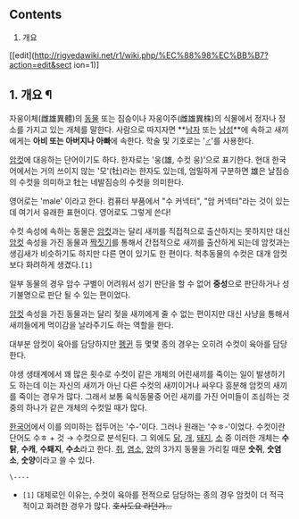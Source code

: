 ## Contents

    

1. 개요 

[[edit](http://rigvedawiki.net/r1/wiki.php/%EC%88%98%EC%BB%B7?action=edit&sect
ion=1)]

## 1. 개요 ¶

  

자웅이체(雌雄異體)의 [동물](%EB%8F%99%EB%AC%BC.md) 또는 짐승이나 자웅이주(雌雄異株)의 식물에서 정자나 정소를
가지고 있는 개체를 말한다. 사람으로 따지자면 **[남자](%EB%82%A8%EC%9E%90.md) 또는
[남성](%EB%82%A8%EC%84%B1.md)**에 속하고 새끼에게는 **아비 또는 아버지나 아빠**에 속한다. 학술 및 기호로는
'[♂](%E2%99%82.md)'를 사용한다.

  

[암컷](%EC%95%94%EC%BB%B7.md)에 대응하는 단어이기도 하다. 한자로는 '웅(雄, 수컷 웅)'으로 표기한다. 현대
한국어에서는 거의 쓰이지 않는 '모'(牡)라는 한자도 있는데, 엄밀하게 구분하면 雄은 날짐승의 수컷을 의미하고 牡는 네발짐승의 수컷을
의미한다.

  

영어로는 'male' 이라고 한다. 컴퓨터 부품에서 "수 커넥터", "암 커넥터"라는 것이 있는데 여기서 유래한 표현이다. 영어로도 그렇게
쓴다!

  

수컷 속성에 속하는 동물은 [암컷](%EC%95%94%EC%BB%B7.md)과는 달리 새끼를 직접적으로 출산하지는 못하지만 대신
[암컷](%EC%95%94%EC%BB%B7.md) 속성을 가진 동물과
[짝짓기](%EC%A7%9D%EC%A7%93%EA%B8%B0.md)를 통해서 간접적으로 새끼를 출산하게 되는데 암컷과는 생김새가
비슷하기도 하지만 다른 면이 있기도 한 편이다. 척추동물의 수컷은 대개 암컷보다 화려하게 생겼다.`[1]`

  

일부 동물의 경우 암수 구별이 어려워서 성기 판단을 할 수 없어 **중성**으로 판단하거나 성기불명으로 판단 될 수 있는 편이었다.

  

[암컷](%EC%95%94%EC%BB%B7.md) 속성을 가진 동물과는 달리 젖을 새끼에게 줄 수 없는 편이지만 대신 사냥을 통해서
새끼들에게 먹이감을 날라주기도 하는 역할을 한다.

  

대부분 암컷이 육아를 담당하지만 [펭귄](%ED%8E%AD%EA%B7%84.md) 등 몇몇 종의 경우는 오히려 수컷이 육아를 담당한다.

  

야생 생태계에서 꽤 많은 횟수로 수컷이 같은 개체의 어린새끼를 죽이는 일이 발생하기도 하는데 이는 자신의 새끼가 아닌 다른 수컷의 새끼이거나
싸우다 흥분해 암컷의 새끼를 죽이는 경우가 많다. 그래서 보통 육식동물중 어린 새끼를 가진 어미들이 조심하는 것중의 하나가 같은 개체의
수컷일 때가 많다.

  

[한국어](%ED%95%9C%EA%B5%AD%EC%96%B4.md)에서 이를 의미하는 접두어는 '수-'이다. 그러나 원래는
'수ㅎ-'이었다. 수컷이란 단어도 수ㅎ + 것 → 수컷으로 분석된다. 그 외에도 [닭](%EB%8B%AD.md),
[개](%EA%B0%9C.md), [돼지](%EB%8F%BC%EC%A7%80.md), [소](%EC%86%8C.md) 중
이러한 개체는 **수탉**, **수캐**, **수퇘지**, **수소**라고 한다. [쥐](%EC%A5%90.md),
[염소](%EC%97%BC%EC%86%8C.md), [양](%EC%96%91.md)의 3가지 동물을 가리킬 때문 **숫쥐**,
**숫염소**, **숫양**이라고 쓸 수 있다.

  

`\----`

  * `[1]` 대체로인 이유는, 수컷이 육아를 전적으로 담당하는 종의 경우 암컷이 더 적극적이고 화려한 경우가 많다. <del>호사도요 라던가...</del>


